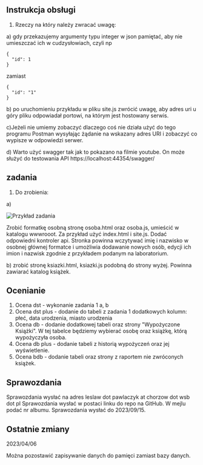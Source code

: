 ## Instrukcja obsługi

1. Rzeczy na który należy zwracać uwagę:

a) gdy przekazujemy argumenty typu integer w json pamiętać, aby nie umieszczać ich w cudzysłowiach, czyli np

```
{
  "id": 1
}
```

zamiast
```
{
  "id": "1"
}
```
b) po uruchomieniu przykładu w pliku site.js zwrócić uwagę, aby adres uri u góry pliku odpowiadał portowi, na którym jest hostowany serwis.

c)Jeżeli nie umiemy zobaczyć dlaczego coś nie działa użyć do tego programu Postman wysyłając żądanie na wskazany adres URI i zobaczyć co wypisze w odpowiedzi serwer.

d) Warto użyć swagger tak jak to pokazano na filmie youtube. On może służyć do testowania API https://localhost:44354/swagger/

## zadania

1. Do zrobienia:

a) 

![Przykład zadania](https://github.com/palles77/WsbAdvancedProgramming/blob/main/AdvancedProgramming_Lesson3/Images/ImieNazwisko.png?raw=true)

Zrobić formatkę osobną stronę osoba.html oraz osoba.js, umieścić w katalogu wwwrooot. Za przykład użyć index.html i site.js. Dodać odpowiedni kontroler api. Stronka powinna wczytywać imię i nazwisko w osobnej głównej formatce i umożliwia dodawanie nowych osób, edycji ich imion i nazwisk zgodnie z przykładem podanym na laboratorium.

b) zrobić stronę ksiazki.html, ksiazki.js podobną do strony wyżej. Powinna zawiarać katalog książek.

## Ocenianie

1. Ocena dst - wykonanie zadania 1 a, b
2. Ocena dst plus - dodanie do tabeli z zadania 1 dodatkowych kolumn: płeć, data urodzenia, miasto urodzenia
2. Ocena db - dodanie dodatkowej tabeli oraz strony "Wypożyczone Książki". W tej tabelce będziemy wybierać osobę oraz książkę, którą wypożyczyła osoba.
3. Ocena db plus - dodanie tabeli z historią wypożyczeń oraz jej wyświetlenie.
4. Ocena bdb - dodanie tabeli oraz strony z raportem nie zwróconych książek.

## Sprawozdania

Sprawozdania wysłać na adres leslaw dot pawlaczyk at chorzow dot wsb dot pl
Sprawozdania wysłać w postaci linku do repo na GitHub. 
W mejlu podać nr albumu.
Sprawozdania wysłać do 2023/09/15.

## Ostatnie zmiany

2023/04/06


Można pozostawić zapisywanie danych do pamięci zamiast bazy danych.
